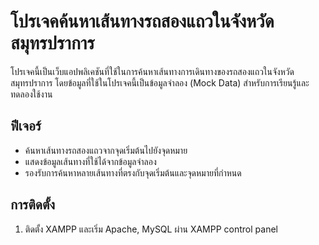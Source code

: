 # โปรเจคค้นหาเส้นทางรถสองแถวในจังหวัดสมุทรปราการ

โปรเจคนี้เป็นเว็บแอปพลิเคชันที่ใช้ในการค้นหาเส้นทางการเดินทางของรถสองแถวในจังหวัดสมุทรปราการ โดยข้อมูลที่ใช้ในโปรเจคนี้เป็นข้อมูลจำลอง (Mock Data) สำหรับการเรียนรู้และทดลองใช้งาน

## ฟีเจอร์
- ค้นหาเส้นทางรถสองแถวจากจุดเริ่มต้นไปยังจุดหมาย
- แสดงข้อมูลเส้นทางที่ใช้ได้จากข้อมูลจำลอง
- รองรับการค้นหาหลายเส้นทางที่ตรงกับจุดเริ่มต้นและจุดหมายที่กำหนด

## การติดตั้ง

1. ติดตั้ง XAMPP และเริ่ม Apache, MySQL ผ่าน XAMPP control panel

